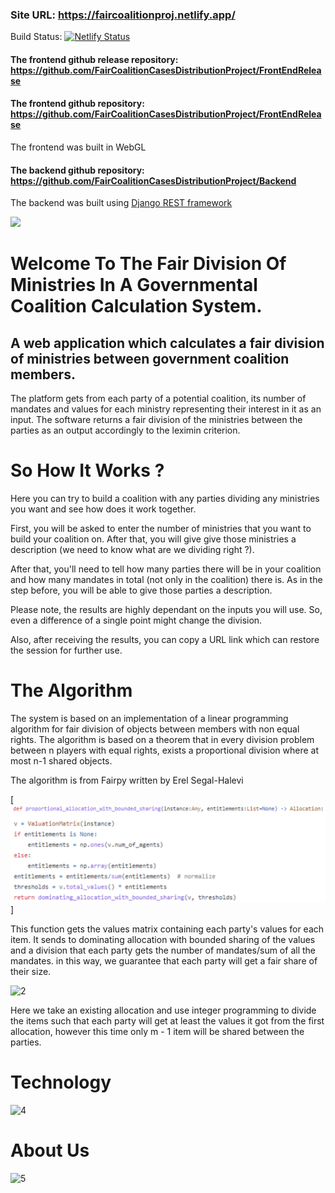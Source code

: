 
### Site URL: https://faircoalitionproj.netlify.app/
Build Status: [![Netlify Status](https://api.netlify.com/api/v1/badges/cf54cefd-52b3-42de-9a28-65207205a954/deploy-status)](https://app.netlify.com/sites/faircoalitionproj/deploys)

#### The frontend github release repository: https://github.com/FairCoalitionCasesDistributionProject/FrontEndRelease
#### The frontend github repository: https://github.com/FairCoalitionCasesDistributionProject/FrontEndRelease
The frontend was built in WebGL

#### The backend github repository: https://github.com/FairCoalitionCasesDistributionProject/Backend
The backend was built using [Django REST framework](https://www.django-rest-framework.org/)



[![](http://img.youtube.com/vi/KMo9LFK7z0g/0.jpg)](http://www.youtube.com/watch?v=KMo9LFK7z0g "Fair distribution of ministries in a coalition")














# Welcome To The Fair Division Of Ministries In A Governmental Coalition Calculation System.

## A web application which calculates a fair division of ministries between government coalition members.

The platform gets from each party of a potential coalition, its number of mandates and values for each ministry representing their interest in it as an input. The software returns a fair division of the ministries between the parties as an output accordingly to the leximin criterion.

# So How It Works ?

Here you can try to build a coalition with any parties dividing any ministries you want and see how does it work together.

First, you will be asked to enter the number of ministries that you want to build your coalition on. After that, you will give give those ministries a description (we need to know what are we dividing right ?).

After that, you'll need to tell how many parties there will be in your coalition and how many mandates in total (not only in the coalition) there is. As in the step before, you will be able to give those parties a description.

Please note, the results are highly dependant on the inputs you will use. So, even a difference of a single point might change the division.

Also, after receiving the results, you can copy a URL link which can restore the session for further use.

# The Algorithm

The system is based on an implementation of a linear programming algorithm for fair division of objects between members with non equal rights. The algorithm is based on a theorem that in every division problem between n players with equal rights, exists a proportional division where at most n-1 shared objects.

The algorithm is from Fairpy written by Erel Segal-Halevi

[![ 1 ](https://github.com/FairCoalitionCasesDistributionProject/.github/blob/main/profile/Media/1.png)]

This function gets the values matrix containing each party's values for each item. It sends to dominating allocation with bounded sharing of the values and a division that each party gets the number of mandates/sum of all the mandates. in this way, we guarantee that each party will get a fair share of their size.

![2](https://github.com/FairCoalitionCasesDistributionProject/.github/tree/main/profile/Media/2.png)

Here we take an existing allocation and use integer programming to divide the items such that each party will get at least the values it got from the first allocation, however this time only m - 1 item will be shared between the parties.
# Technology

![4](https://github.com/FairCoalitionCasesDistributionProject/.github/tree/main/profile/Media/4.jpg)

# About Us
![5](https://github.com/FairCoalitionCasesDistributionProject/.github/tree/main/profile/Media/5.png)



